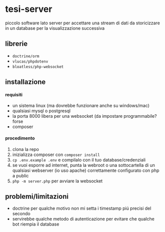 # tesi-server

piccolo software lato server per accettare una stream di dati da storicizzare in un database per la visualizzazione successiva

## librerie

- ```doctrine/orm```
- ```vlucas/phpdotenv```
- ```bloatless/php-websocket```

## installazione

#### requisiti

- un sistema linux (ma dovrebbe funzionare anche su windows/mac)
- qualsiasi mysql o postgresql
- la porta 8000 libera per una websocket (da impostare programmabile? forse
- composer

#### procedimento

1. clona la repo
2. inizializza composer con ``` composer install ```
3. ``` cp .env.example .env ``` e compilalo con il tuo database/credenziali
4. se vuoi esporre ad internet, punta la webroot o una sottocartella di un qualsiasi webserver (io uso apache) correttamente configurato con php a public
5. ``` php -m server.php ``` per avviare la websocket


## problemi/limitazioni

- doctrine per qualche motivo non mi setta i timestamp piú precisi del secondo
- servirebbe qualche metodo di autenticazione per evitare che qualche bot riempia il database

